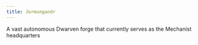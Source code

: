 ```yaml
---
title: Jormungandr
---
```


A vast autonomous Dwarven forge that currently serves as the Mechanist headquarters
